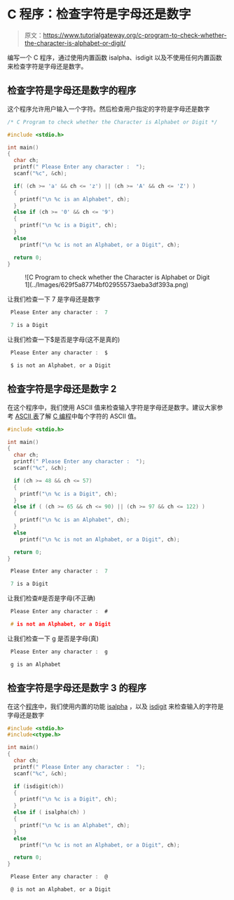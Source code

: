 # C 程序：检查字符是字母还是数字

> 原文：<https://www.tutorialgateway.org/c-program-to-check-whether-the-character-is-alphabet-or-digit/>

编写一个 C 程序，通过使用内置函数 isalpha、isdigit 以及不使用任何内置函数来检查字符是字母还是数字。

## 检查字符是字母还是数字的程序

这个程序允许用户输入一个字符。然后检查用户指定的字符是字母还是数字

```c
/* C Program to check whether the Character is Alphabet or Digit */

#include <stdio.h>

int main()
{
  char ch;
  printf(" Please Enter any character :  ");
  scanf("%c", &ch);

  if( (ch >= 'a' && ch <= 'z') || (ch >= 'A' && ch <= 'Z') )
  {
  	printf("\n %c is an Alphabet", ch);  	
  }
  else if (ch >= '0' && ch <= '9')
  {
  	printf("\n %c is a Digit", ch);  	
  }    
  else
    printf("\n %c is not an Alphabet, or a Digit", ch);

  return 0;
}
```

<figure class="wp-block-image">![C Program to check whether the Character is Alphabet or Digit 1](../Images/629f5a87714bf02955573aeba3df393a.png)</figure>

让我们检查一下 7 是字母还是数字

```c
 Please Enter any character :  7

 7 is a Digit
```

让我们检查一下$是否是字母(这不是真的)

```c
 Please Enter any character :  $

 $ is not an Alphabet, or a Digit
```

## 检查字符是字母还是数字 2

在这个程序中，我们使用 ASCII 值来检查输入字符是字母还是数字。建议大家参考 [ASCII 表](https://www.tutorialgateway.org/ascii-table/)了解 [C 编程](https://www.tutorialgateway.org/c-programming/)中每个字符的 ASCII 值。

```c
#include <stdio.h>

int main()
{
  char ch;
  printf(" Please Enter any character :  ");
  scanf("%c", &ch);

  if (ch >= 48 && ch <= 57)
  {
  	printf("\n %c is a Digit", ch);  	
  }
  else if ( (ch >= 65 && ch <= 90) || (ch >= 97 && ch <= 122) )
  {
  	printf("\n %c is an Alphabet", ch);  	
  }    
  else
    printf("\n %c is not an Alphabet, or a Digit", ch);

  return 0;
}
```

```c
 Please Enter any character :  7

 7 is a Digit
```

让我们检查#是否是字母(不正确)

```c
 Please Enter any character :  #

 # is not an Alphabet, or a Digit
```

让我们检查一下 g 是否是字母(真)

```c
 Please Enter any character :  g

 g is an Alphabet
```

## 检查字符是字母还是数字 3 的程序

在这个[程序](https://www.tutorialgateway.org/c-programming-examples/)中，我们使用内置的功能 [isalpha](https://www.tutorialgateway.org/isalpha-in-c-programming/) ，以及 [isdigit](https://www.tutorialgateway.org/isdigit-in-c-programming/) 来检查输入的字符是字母还是数字

```c
#include <stdio.h>
#include<ctype.h>

int main()
{
  char ch;
  printf(" Please Enter any character :  ");
  scanf("%c", &ch);

  if (isdigit(ch))
  {
  	printf("\n %c is a Digit", ch);  	
  }
  else if ( isalpha(ch) )
  {
  	printf("\n %c is an Alphabet", ch);  	
  }    
  else
    printf("\n %c is not an Alphabet, or a Digit", ch);

  return 0;
}
```

```c
 Please Enter any character :  @

 @ is not an Alphabet, or a Digit
```